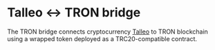 # Talleo ↔ TRON bridge

The TRON bridge connects cryptocurrency [Talleo](https://github.com/TalleoProject/Talleo) to TRON blockchain using a wrapped token deployed as a TRC20-compatible contract.
